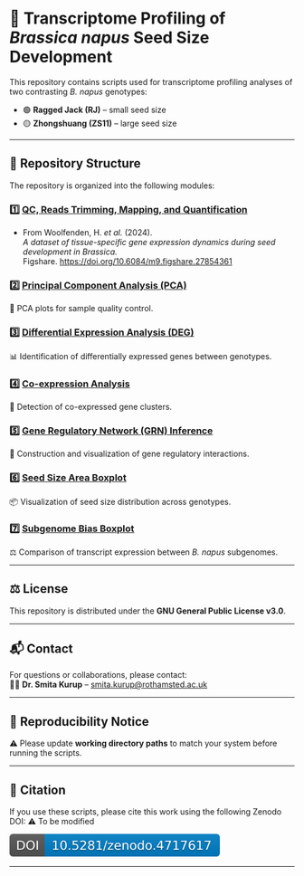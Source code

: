 # 🌱 Transcriptome Profiling of *Brassica napus* Seed Size Development  

This repository contains scripts used for transcriptome profiling analyses of two contrasting *B. napus* genotypes:  
- 🟢 **Ragged Jack (RJ)** – small seed size  
- 🟡 **Zhongshuang (ZS11)** – large seed size  

---

## 📂 Repository Structure  

The repository is organized into the following modules:  

### 1️⃣ [QC, Reads Trimming, Mapping, and Quantification](https://github.com/Yedomon/bravo_project/tree/main/01.ReadsQC_Trimming_Mapping_and_Counting)  
- From Woolfenden, H. *et al.* (2024).  
  *A dataset of tissue-specific gene expression dynamics during seed development in Brassica.*  
  Figshare. https://doi.org/10.6084/m9.figshare.27854361  

### 2️⃣ [Principal Component Analysis (PCA)](https://github.com/Yedomon/bravo_project/tree/main/02.PCA_QC)  
🧩 PCA plots for sample quality control.  

### 3️⃣ [Differential Expression Analysis (DEG)](https://github.com/Yedomon/bravo_project/tree/main/03.DEG)  
📊 Identification of differentially expressed genes between genotypes.  

### 4️⃣ [Co-expression Analysis](https://github.com/Yedomon/bravo_project/tree/main/04.Co_expression_analysis)  
🤝 Detection of co-expressed gene clusters.  

### 5️⃣ [Gene Regulatory Network (GRN) Inference](https://github.com/Yedomon/bravo_project/tree/main/05.GRN_inference)  
🧠 Construction and visualization of gene regulatory interactions.  

### 6️⃣ [Seed Size Area Boxplot](https://github.com/Yedomon/bravo_project/tree/main/06.Seed_area_boxplot)  
📦 Visualization of seed size distribution across genotypes.  

### 7️⃣ [Subgenome Bias Boxplot](https://github.com/Yedomon/bravo_project/tree/main/07.Subgenome_bias_boxplot)  
⚖️ Comparison of transcript expression between *B. napus* subgenomes.  

---

## ⚖️ License  
This repository is distributed under the **GNU General Public License v3.0**.  

---

## 📬 Contact  
For questions or collaborations, please contact:  
👩‍🔬 **Dr. Smita Kurup** – [smita.kurup@rothamsted.ac.uk](mailto:smita.kurup@rothamsted.ac.uk)  

---

## 🔄 Reproducibility Notice  
⚠️ Please update **working directory paths** to match your system before running the scripts.  

---


## 📖 Citation  

If you use these scripts, please cite this work using the following Zenodo DOI:  ⚠️ To be modified

[![DOI](https://github.com/Yedomon/Yedomon-Genome_Assembly_Fusarium_oxysporum_f.sp._sesami/blob/main/zenodo.4717617.svg)](https://zenodo.org/badge/latestdoi/322282589)  

---
